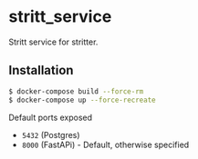 # stritt_service

Stritt service for stritter.

## Installation

```bash
$ docker-compose build --force-rm
$ docker-compose up --force-recreate
```

Default ports exposed

- `5432` (Postgres)
- `8000` (FastAPi) - Default, otherwise specified
